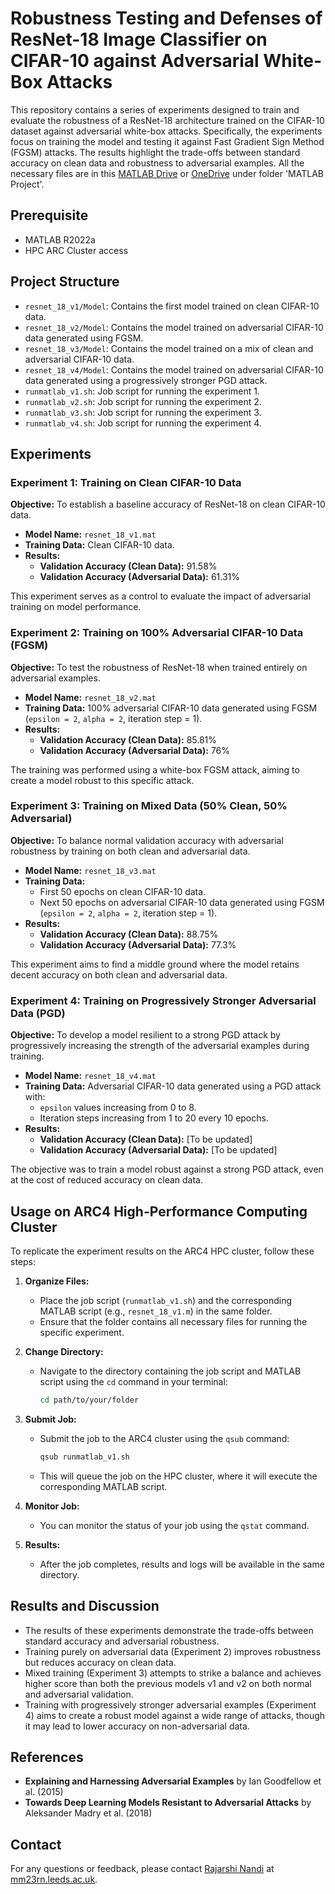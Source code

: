 # Robustness Testing and Defenses of ResNet-18 Image Classifier on CIFAR-10 against Adversarial White-Box Attacks

This repository contains a series of experiments designed to train and evaluate the robustness of a ResNet-18 architecture trained on the CIFAR-10 dataset against adversarial white-box attacks. Specifically, the experiments focus on training the model and testing it against Fast Gradient Sign Method (FGSM) attacks. The results highlight the trade-offs between standard accuracy on clean data and robustness to adversarial examples. All the necessary files are in this [MATLAB Drive](https://drive.mathworks.com/sharing/401b7564-cee0-4d19-916d-e66be3b1bb24) or [OneDrive](https://leeds365-my.sharepoint.com/:f:/g/personal/mm23rn_leeds_ac_uk/EvLciIYhjg9AihvV9u79tV4BvAdWuM3J2AQBOynNDJDizQ?e=08yEc8) under folder 'MATLAB Project'.

## Prerequisite

- MATLAB R2022a
- HPC ARC Cluster access

## Project Structure

- `resnet_18_v1/Model`: Contains the first model trained on clean CIFAR-10 data.
- `resnet_18_v2/Model`: Contains the model trained on adversarial CIFAR-10 data generated using FGSM.
- `resnet_18_v3/Model`: Contains the model trained on a mix of clean and adversarial CIFAR-10 data.
- `resnet_18_v4/Model`: Contains the model trained on adversarial CIFAR-10 data generated using a progressively stronger PGD attack.
- `runmatlab_v1.sh`: Job script for running the experiment 1.
- `runmatlab_v2.sh`: Job script for running the experiment 2.
- `runmatlab_v3.sh`: Job script for running the experiment 3.
- `runmatlab_v4.sh`: Job script for running the experiment 4.

## Experiments

### Experiment 1: Training on Clean CIFAR-10 Data

**Objective:** To establish a baseline accuracy of ResNet-18 on clean CIFAR-10 data.

- **Model Name:** `resnet_18_v1.mat`
- **Training Data:** Clean CIFAR-10 data.
- **Results:**
  - **Validation Accuracy (Clean Data):** 91.58%
  - **Validation Accuracy (Adversarial Data):** 61.31%

This experiment serves as a control to evaluate the impact of adversarial training on model performance.

### Experiment 2: Training on 100% Adversarial CIFAR-10 Data (FGSM)

**Objective:** To test the robustness of ResNet-18 when trained entirely on adversarial examples.

- **Model Name:** `resnet_18_v2.mat`
- **Training Data:** 100% adversarial CIFAR-10 data generated using FGSM (`epsilon = 2`, `alpha = 2`, iteration step = 1).
- **Results:**
  - **Validation Accuracy (Clean Data):** 85.81%
  - **Validation Accuracy (Adversarial Data):** 76%

The training was performed using a white-box FGSM attack, aiming to create a model robust to this specific attack.

### Experiment 3: Training on Mixed Data (50% Clean, 50% Adversarial)

**Objective:** To balance normal validation accuracy with adversarial robustness by training on both clean and adversarial data.

- **Model Name:** `resnet_18_v3.mat`
- **Training Data:** 
  - First 50 epochs on clean CIFAR-10 data.
  - Next 50 epochs on adversarial CIFAR-10 data generated using FGSM (`epsilon = 2`, `alpha = 2`, iteration step = 1).
- **Results:**
  - **Validation Accuracy (Clean Data):** 88.75%
  - **Validation Accuracy (Adversarial Data):** 77.3%

This experiment aims to find a middle ground where the model retains decent accuracy on both clean and adversarial data.

### Experiment 4: Training on Progressively Stronger Adversarial Data (PGD)

**Objective:** To develop a model resilient to a strong PGD attack by progressively increasing the strength of the adversarial examples during training.

- **Model Name:** `resnet_18_v4.mat`
- **Training Data:** Adversarial CIFAR-10 data generated using a PGD attack with:
  - `epsilon` values increasing from 0 to 8.
  - Iteration steps increasing from 1 to 20 every 10 epochs.
- **Results:**
  - **Validation Accuracy (Clean Data):** [To be updated]
  - **Validation Accuracy (Adversarial Data):** [To be updated]

The objective was to train a model robust against a strong PGD attack, even at the cost of reduced accuracy on clean data.

## Usage on ARC4 High-Performance Computing Cluster

To replicate the experiment results on the ARC4 HPC cluster, follow these steps:

1. **Organize Files:**
   - Place the job script (`runmatlab_v1.sh`) and the corresponding MATLAB script (e.g., `resnet_18_v1.m`) in the same folder. 
   - Ensure that the folder contains all necessary files for running the specific experiment.

2. **Change Directory:**
   - Navigate to the directory containing the job script and MATLAB script using the `cd` command in your terminal:
     ```bash
     cd path/to/your/folder
     ```

3. **Submit Job:**
   - Submit the job to the ARC4 cluster using the `qsub` command:
     ```bash
     qsub runmatlab_v1.sh
     ```
   - This will queue the job on the HPC cluster, where it will execute the corresponding MATLAB script.

4. **Monitor Job:**
   - You can monitor the status of your job using the `qstat` command.

5. **Results:**
   - After the job completes, results and logs will be available in the same directory.

## Results and Discussion

- The results of these experiments demonstrate the trade-offs between standard accuracy and adversarial robustness.
- Training purely on adversarial data (Experiment 2) improves robustness but reduces accuracy on clean data.
- Mixed training (Experiment 3) attempts to strike a balance and achieves higher score than both the previous models v1 and v2 on both normal and adversarial validation.
- Training with progressively stronger adversarial examples (Experiment 4) aims to create a robust model against a wide range of attacks, though it may lead to lower accuracy on non-adversarial data.

## References

- **Explaining and Harnessing Adversarial Examples** by Ian Goodfellow et al. (2015)
- **Towards Deep Learning Models Resistant to Adversarial Attacks** by Aleksander Madry et al. (2018)

## Contact

For any questions or feedback, please contact [Rajarshi Nandi](https://www.linkedin.com/in/rajarshi-nandi-a77aa5214/) at [mm23rn.leeds.ac.uk](mm23rn.leeds.ac.uk).
